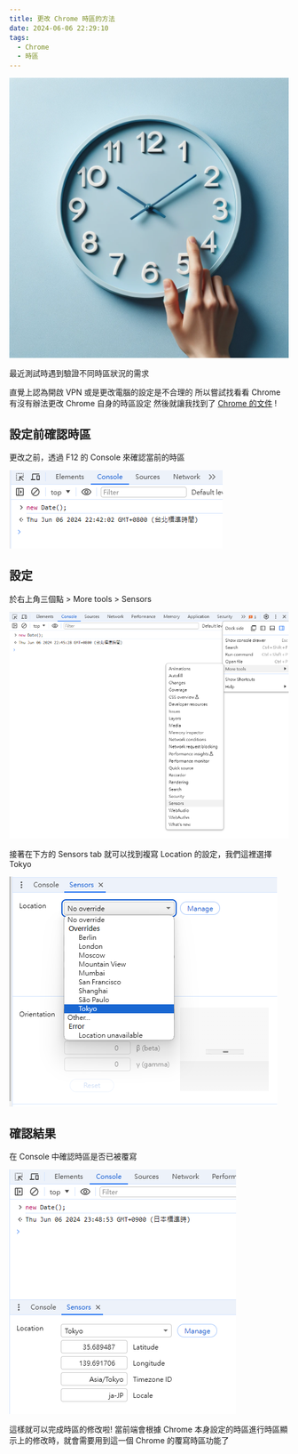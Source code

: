```yaml
---
title: 更改 Chrome 時區的方法
date: 2024-06-06 22:29:10
tags:
  - Chrome
  - 時區
---
```


![checkTimeZone](/img/2024-how-to-change-time-zone-in-chrome/image.png)

最近測試時遇到驗證不同時區狀況的需求

直覺上認為開啟 VPN 或是更改電腦的設定是不合理的
所以嘗試找看看 Chrome 有沒有辦法更改 Chrome 自身的時區設定
然後就讓我找到了 [Chrome 的文件](https://developer.chrome.com/docs/devtools/settings/locations?hl=zh-tw) !

## 設定前確認時區

更改之前，透過 F12 的 Console 來確認當前的時區

![checkTimeZone](/img/2024-how-to-change-time-zone-in-chrome/image1.png)

## 設定

於右上角三個點 > More tools > Sensors

![settingLocation](/img/2024-how-to-change-time-zone-in-chrome/image2.png)

接著在下方的 Sensors tab 就可以找到複寫 Location 的設定，我們這裡選擇 Tokyo

![settingLocation](/img/2024-how-to-change-time-zone-in-chrome/image3.png)

## 確認結果

在 Console 中確認時區是否已被覆寫

![settingLocation](/img/2024-how-to-change-time-zone-in-chrome/image4.png)

這樣就可以完成時區的修改啦!
當前端會根據 Chrome 本身設定的時區進行時區顯示上的修改時，就會需要用到這一個 Chrome 的覆寫時區功能了